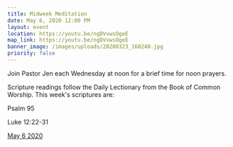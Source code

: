 ```yaml
---
title: Midweek Meditation
date: May 6, 2020 12:00 PM
layout: event
location: https://youtu.be/ngDVvwsOgeE
map_link: https://youtu.be/ngDVvwsOgeE
banner_image: /images/uploads/20200323_160240.jpg
priority: false
---
```

Join Pastor Jen each Wednesday at noon for a brief time for noon prayers.

Scripture readings follow the Daily Lectionary from the Book of Common Worship. This week's scriptures are:

Psalm 95

Luke 12:22-31

[May 6 2020](https://youtu.be/ngDVvwsOgeE)